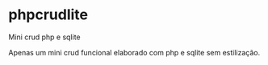 # phpcrudlite
Mini crud php e sqlite

Apenas um mini crud funcional elaborado com php e sqlite sem estilização. 
